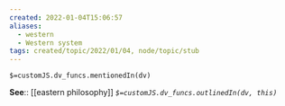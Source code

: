 ```yaml
---
created: 2022-01-04T15:06:57 
aliases:
  - western
  - Western system
tags: created/topic/2022/01/04, node/topic/stub
---
```

`$=customJS.dv_funcs.mentionedIn(dv)`


**See**:: [[eastern philosophy]]
*`$=customJS.dv_funcs.outlinedIn(dv, this)`*